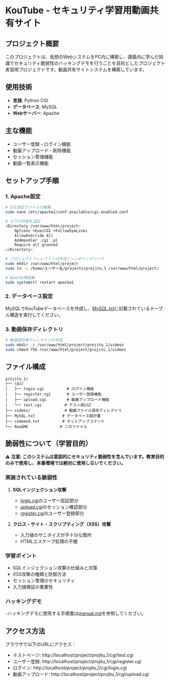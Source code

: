 # KouTube - セキュリティ学習用動画共有サイト

## プロジェクト概要
このプロジェクトは、仮想のWebシステムをPC内に構築し、講義内に学んだ知識でセキュリティ脆弱性のハッキングデモを行うことを目的としたプロジェクト実習用プロジェクトです。動画共有サイトシステムを構築しています。

## 使用技術
- **言語**: Python CGI
- **データベース**: MySQL
- **Webサーバー**: Apache

## 主な機能
- ユーザー登録・ログイン機能
- 動画アップロード・削除機能
- セッション管理機能
- 動画一覧表示機能

## セットアップ手順

### 1. Apache設定
```bash
# CGI設定ファイルの編集
sudo nano /etc/apache2/conf-available/cgi-enabled.conf

# 以下の内容を追加
<Directory /var/www/html/project>
    Options +ExecCGI +FollowSymLinks
    AllowOverride All
    AddHandler .cgi .pl
    Require all granted
</Directory>

# プロジェクトディレクトリの作成とシンボリックリンク
sudo mkdir /var/www/html/project
sudo ln -s /home/ユーザー名/projects/projitu_1 /var/www/html/project/

# Apache再起動
sudo systemctl restart apache2
```

### 2. データベース設定
MySQLでKouTubeデータベースを作成し、[MySQL.txt](setups/MySQL.txt)に記載されているテーブル構造を実行してください。

### 3. 動画保存ディレクトリ
```bash
# 動画保存用ディレクトリの作成
sudo mkdir -p /var/www/html/project/projitu_1/videos
sudo chmod 756 /var/www/html/project/projitu_1/videos
```

## ファイル構成
```
projitu_1/
├── cgi/
│   ├── login.cgi          # ログイン機能
│   ├── register.cgi       # ユーザー登録機能
│   ├── upload.cgi         # 動画アップロード機能
│   └── test.cgi          # テスト用CGI
├── videos/               # 動画ファイル保存ディレクトリ
├── MySQL.txt            # データベース設計書
├── command.txt          # セットアップコマンド
└── ReadME              # このファイル
```

## 脆弱性について（学習目的）
⚠️ **注意: このシステムは意図的にセキュリティ脆弱性を含んでいます。教育目的のみで使用し、本番環境では絶対に使用しないでください。**

### 実装されている脆弱性
1. **SQLインジェクション攻撃**
   - [login.cgi](cgi/login.cgi)のユーザー認証部分
   - [upload.cgi](cgi/upload.cgi)のセッション確認部分
   - [register.cgi](cgi/register.cgi)のユーザー登録部分

2. **クロス・サイト・スクリプティング（XSS）攻撃**
   - 入力値のサニタイズが不十分な箇所
   - HTMLエスケープ処理の不備

### 学習ポイント
- SQLインジェクション攻撃の仕組みと対策
- XSS攻撃の種類と防御方法
- セッション管理のセキュリティ
- 入力値検証の重要性

### ハッキングデモ
-ハッキングデモに使用する手順書は[manual.md](attacks/manual.md)を参照してください。

## アクセス方法
ブラウザで以下のURLにアクセス：
- テストページ: http://localhost/project/projitu_1/cgi/test.cgi
- ユーザー登録: http://localhost/project/projitu_1/cgi/register.cgi
- ログイン: http://localhost/project/projitu_1/cgi/login.cgi
- 動画アップロード: http://localhost/project/projitu_1/cgi/upload.cgi